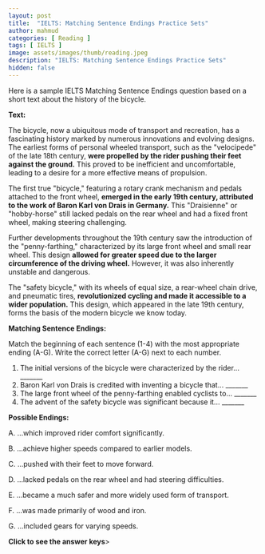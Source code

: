 ```yaml
---
layout: post
title:  "IELTS: Matching Sentence Endings Practice Sets"
author: mahmud
categories: [ Reading ]
tags: [ IELTS ]
image: assets/images/thumb/reading.jpeg
description: "IELTS: Matching Sentence Endings Practice Sets"
hidden: false
---
```


Here is a sample IELTS Matching Sentence Endings question based on a short text about the history of the bicycle.

**Text:**

The bicycle, now a ubiquitous mode of transport and recreation, has a fascinating history marked by numerous innovations and evolving designs. The earliest forms of personal wheeled transport, such as the "velocipede" of the late 18th century, **were propelled by the rider pushing their feet against the ground.** This proved to be inefficient and uncomfortable, leading to a desire for a more effective means of propulsion.

The first true "bicycle," featuring a rotary crank mechanism and pedals attached to the front wheel, **emerged in the early 19th century, attributed to the work of Baron Karl von Drais in Germany.** This "Draisienne" or "hobby-horse" still lacked pedals on the rear wheel and had a fixed front wheel, making steering challenging.

Further developments throughout the 19th century saw the introduction of the "penny-farthing," characterized by its large front wheel and small rear wheel. This design **allowed for greater speed due to the larger circumference of the driving wheel.** However, it was also inherently unstable and dangerous.

The "safety bicycle," with its wheels of equal size, a rear-wheel chain drive, and pneumatic tires, **revolutionized cycling and made it accessible to a wider population.** This design, which appeared in the late 19th century, forms the basis of the modern bicycle we know today.

**Matching Sentence Endings:**

Match the beginning of each sentence (1-4) with the most appropriate ending (A-G). Write the correct letter (A-G) next to each number.

1.  The initial versions of the bicycle were characterized by the rider... _______
2.  Baron Karl von Drais is credited with inventing a bicycle that... _______
3.  The large front wheel of the penny-farthing enabled cyclists to... _______
4.  The advent of the safety bicycle was significant because it... _______

**Possible Endings:**

A. ...which improved rider comfort significantly.

B. ...achieve higher speeds compared to earlier models.

C. ...pushed with their feet to move forward.

D. ...lacked pedals on the rear wheel and had steering difficulties.

E. ...became a much safer and more widely used form of transport.

F. ...was made primarily of wood and iron.

G. ...included gears for varying speeds.


<div onclick="klikaj('mtcse1')"><span><b>Click to see the answer keys</b>></span></div>
<div id="mtcse1" style="visibility: hidden">
<b>1C 2D 3B 4E</b>
</div>
<script>
function klikaj(i) {
    document.getElementById(i).style.visibility='visible';
}
</script>
